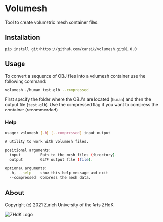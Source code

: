# Volumesh
Tool to create volumetric mesh container files.

## Installation

```
pip install git+https://github.com/cansik/volumesh.git@1.0.0
```

## Usage

To convert a sequence of OBJ files into a volumesh container use the following command:

```bash
volumesh ./human test.glb --compressed
```

First specify the folder where the OBJ's are located (`human`) and then the output file (`test.glb`). Use the compressed flag if you want to compress the container (recommended).

### Help

```bash
usage: volumesh [-h] [--compressed] input output

A utility to work with volumesh files.

positional arguments:
  input         Path to the mesh files (directory).
  output        GLTF output file (file).

optional arguments:
  -h, --help    show this help message and exit
  --compressed  Compress the mesh data.
```

## About
Copyright (c) 2021 Zurich University of the Arts ZHdK

![ZHdK Logo](https://lh4.googleusercontent.com/-7NafHJ8zrlE/AAAAAAAAAAI/AAAAAAAAAAA/x4MYabXKMVQ/s88-p-k-no-ns-nd/photo.jpg)